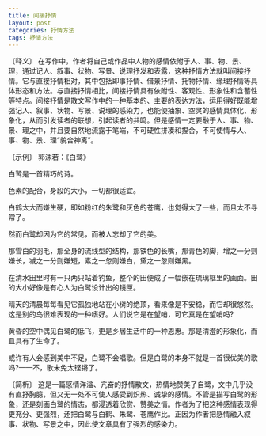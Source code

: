 ```yaml
---
title: 间接抒情
layout: post
categories: 抒情方法
tags: 抒情方法
---
```


〔释义〕 在写作中，作者将自己或作品中人物的感情依附于人、事、物、景、理，通过记人、叙事、状物、写景、说理抒发和表露，这种抒情方法就叫间接抒情。它与直接抒情相对，其中包括即事抒情、借景抒情、托物抒情、缘理抒情等具体形态和方法。与直接抒情相比，间接抒情具有依附性、客观性、形象性和含蓄性等特点。间接抒情是散文写作中的一种基本的、主要的表达方法，运用得好既能增强记人、叙事、状物、写景、说理的感染力，也能使抽象、空灵的感情具体化、形象化，从而引发读者的联想，引起读者的共鸣。但是感情一定要融于人、事、物、景、理之中，并且要自然地流露于笔端，不可硬性拼凑和捏合，不可使情与人、事、物、景、理“貌合神离”。

〔示例〕 郭沫若：《白鹭》

白鹭是一首精巧的诗。

色素的配合，身段的大小，一切都很适宜。

白鹤太大而嫌生硬，即如粉红的朱鹭和灰色的苍鹰，也觉得大了一些，而且太不寻常了。

然而白鹭却因为它的常见，而被人忘却了它的美。

那雪白的羽毛，那全身的流线型的结构，那铁色的长嘴，那青色的脚，增之一分则嫌长，减之一分则嫌短，素之一忽则嫌白，黛之一忽则嫌黑。

在清水田里时有一只两只站着钓鱼，整个的田便成了一幅嵌在琉璃框里的画面。田的大小好像是有心人为白鹭设计出的镜匣。

晴天的清晨每每看见它孤独地站在小树的绝顶，看来像是不安稳，而它却很悠然。这是别的鸟很难表现的一种嗜好。人们说它是在望哨，可它真是在望哨吗?

黄昏的空中偶见白鹭的低飞，更是乡居生活中的一种恩惠。那是清澄的形象化，而且具有了生命了。

或许有人会感到美中不足，白鹭不会唱歌。但是白鹭的本身不就是一首很优美的歌吗?——不，歌未免太铿锵了。

〔简析〕 这是一篇感情洋溢、亢奋的抒情散文，热情地赞美了自鹭，文中几乎没有直抒胸臆，但又无一处不可使人感受到炽热、诚挚的感情。不管是描写白鹭的形象，还是刻画白鹭的情态，都浸透着欣赏、赞美之情。作者为了把这种感情表现得更充分、更强烈，还把白鹭与白鹤、朱鹭、苍鹰作比。正因为作者把感情融入叙事、状物、写景之中，因此使文章具有了强烈的感染力。 